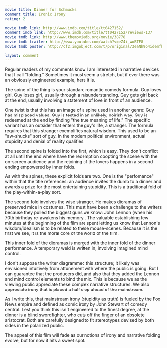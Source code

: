```yaml
---
movie title: Dinner for Schmucks
comment title: Ironic Irony
rating: 2

movie imdb link: http://www.imdb.com/title/tt0427152/
comment imdb link: http://www.imdb.com/title/tt0427152/reviews-137
movie tmdb link: http://www.themoviedb.org/movie/38778
movie tmdb trailer: http://www.youtube.com/watch?v=eZ4i_woBTF8
movie tmdb poster: http://cf2.imgobject.com/t/p/original/3eaNh9o4idemfhnWGt95mBJks9H.jpg

layout: comment
---
```


Regular readers of my comments know I am interested in narrative devices that I call "folding." Sometimes it must seem a stretch, but if ever there was an obviously engineered example, here it is.

The spine of the thing is your standard romantic comedy formula. Guy loves girl. Guy loses girl, usually through a misunderstanding. Guy gets girl back at the end, usually involving a statement of love in front of an audience.

One twist is that this has an image of a spine used in another genre: Guy has misplaced values. Guy is tested in an unlikely, noirish way. Guy is redeemed at the end by finding "the true meaning of life." The specific variant has an outsider that enters the guy's life, a stranger. The formula requires that this stranger exemplifies natural wisdom. This used to be an "aw-shucks" sort of guy. In the modern political environment, actual stupidity and denial of reality qualifies.

The second spine is folded into the first, which is easy. They don't conflict at all until the end where have the redemption coopting the scene with the on-screen audience and the rejoining of the lovers happens in a second ending empowered by inner folds.

As with the spines, these explicit folds are two. One is the "perfomance" within that the title references: an audience invites the dumb to a dinner and awards a prize for the most entertaining stupidity. This is a traditional fold of the play-within-a-play sort. 

The second fold involves the wise stranger. He makes dioramas of preserved mice in costumes. This must have been a challenge to the writers because they pulled the biggest guns we know: John Lennon (when his 70th birthday re-awakens his memory). The valuable establishing few minutes at the beginning of the film are spent letting us know that Lennon's wisdom/idealism is to be related to these mouse-scenes. Because it is the first we see, it is the moral core of the world of the film.

This inner fold of the dioramas is merged with the inner fold of the dinner performance. A temporary weld is written in, involving imagined mind control. 

I don't suppose the writer diagrammed this structure; it likely was envisioned intuitively from attunement with where the public is going. But I can guarantee that the producers did, and also that they added the Lennon and mind control elements to bind the mix. This is because we as the viewing public appreciate these complex narrative structures. We also appreciate irony that is placed a half step ahead of the mainstream. 

As I write this, that mainstream irony (stupidity as truth) is fueled by the Fox News empire and defined as comic irony by John Stewart of comedy central. Lest you think this isn't engineered to the finest degree, at the dinner is a blind swordfighter, who cuts off the finger of an obsolete aristocrat. Both are carefully designed to fit stereotypes devised by both sides in the polarized public.

The appeal of this film will fade as our notions of irony and narrative folding evolve, but for now it hits a sweet spot.